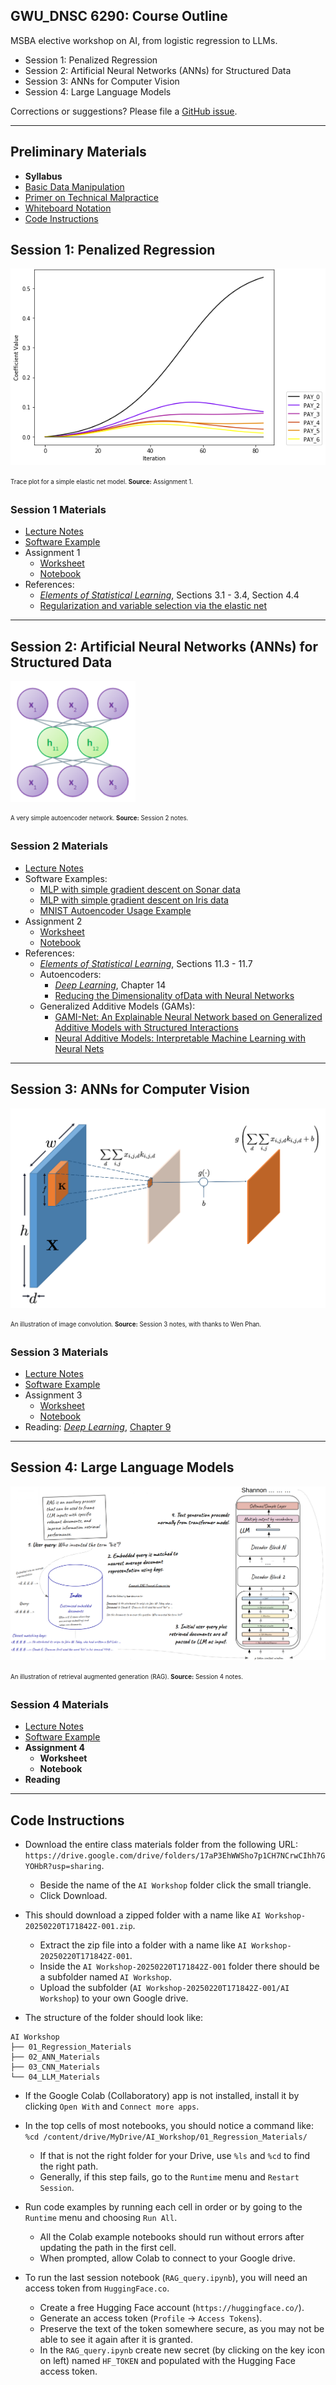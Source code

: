 ## GWU_DNSC 6290: Course Outline

MSBA elective workshop on AI, from logistic regression to LLMs.

* Session 1: Penalized Regression
* Session 2: Artificial Neural Networks (ANNs) for Structured Data 
* Session 3: ANNs for Computer Vision
* Session 4: Large Language Models

Corrections or suggestions? Please file a [GitHub issue](https://github.com/jphall663/GWU_practical_ai/issues/new).

***

## Preliminary Materials

 * **Syllabus**
 * [Basic Data Manipulation](https://github.com/jphall663/GWU_data_mining/blob/master/01_basic_data_prep/01_basic_data_prep.md)
 * [Primer on Technical Malpractice](https://docs.google.com/presentation/d/1cZeaoIp4cQsVY_gj2a5Pg7ygexepQZRS-ZEn6n2QqEU/edit?usp=sharing)
 * [Whiteboard Notation](https://docs.google.com/presentation/d/1Axf9dizaE3XvGRelBHfsnAlMUPFuMExQ2WNVwQBKMrw/edit?usp=sharing)
 * [Code Instructions](#code-instructions)

## Session 1: Penalized Regression

![Trace plot for a simple elastic net model.](img/trace.png)

<sub><sup>Trace plot for a simple elastic net model. **Source:** Assignment 1.</sup></sub>

### Session 1 Materials

* [Lecture Notes](https://docs.google.com/presentation/d/1JVTu_mR_wEoFX66mpy5VxckZLSlaPr8D/edit?usp=sharing&ouid=102464801992802063798&rtpof=true&sd=true)
* [Software Example](https://drive.google.com/file/d/1Se-4yUkheQa3SOGGHfrsT-x5ZS529fl8/view?usp=sharing)
* Assignment 1
  * [Worksheet](https://docs.google.com/document/d/1qwrEl1vztt_NrtCHXQkYrL_C0Ih9PyuU/edit?usp=sharing&ouid=102464801992802063798&rtpof=true&sd=true)
  * [Notebook](https://drive.google.com/file/d/16gq6Bu74DTkIFnaDr3rJp69ebm8Q-1UN/view?usp=sharing)
* References:
  * [_Elements of Statistical Learning_](https://hastie.su.domains/ElemStatLearn/), Sections 3.1 - 3.4, Section 4.4
  * [Regularization and variable selection via the elastic net](https://hastie.su.domains/Papers/B67.2%20(2005)%20301-320%20Zou%20&%20Hastie.pdf)

***

## Session 2: Artificial Neural Networks (ANNs) for Structured Data 

<img src="img/ae.png" width="200">

<sub><sup>A very simple autoencoder network. **Source:** Session 2 notes.</sup></sub>

### Session 2 Materials

* [Lecture Notes](https://docs.google.com/presentation/d/1-XweHER3tbVwQFuRxX3mAHol5QYGQpJI/edit?usp=sharing)
* Software Examples:
  * [MLP with simple gradient descent on Sonar data](https://drive.google.com/file/d/1qlw81JovHGBq-ShnxlBAZzEriRSjpEsL/view?usp=sharing)
  * [MLP with simple gradient descent on Iris data](https://github.com/jphall663/GWU_data_mining/blob/master/05_neural_networks/src/py_part_5_basic_mlp_example.ipynb)
  * [MNIST Autoencoder Usage Example](https://github.com/jphall663/GWU_data_mining/blob/master/05_neural_networks/src/py_part_5_MNIST_autoencoder.ipynb)
* Assignment 2
  * [Worksheet](https://docs.google.com/document/d/19EuGMlMprcykcJz0cXd6gX19WBv06aHw/edit?usp=sharing)
  * [Notebook](https://drive.google.com/file/d/1GTALUAAdWl2qmJpSquABEzWUz9WNQWH_/view?usp=sharing)
* References:
  * [_Elements of Statistical Learning_](https://hastie.su.domains/ElemStatLearn/), Sections 11.3 - 11.7
  * Autoencoders:
    * [_Deep Learning_](https://www.deeplearningbook.org/contents/autoencoders.html), Chapter 14
    * [Reducing the Dimensionality ofData with Neural Networks](https://www.cs.toronto.edu/~hinton/absps/science.pdf) 
  * Generalized Additive Models (GAMs):
    * [GAMI-Net: An Explainable Neural Network based on Generalized Additive Models with Structured Interactions](https://arxiv.org/pdf/2003.07132)
    * [Neural Additive Models: Interpretable Machine Learning with Neural Nets](https://arxiv.org/pdf/2004.13912) 

***

## Session 3: ANNs for Computer Vision

![An illustration of image convolution.](img/conv.png)

<sub><sup>An illustration of image convolution. **Source:** Session 3 notes, with thanks to Wen Phan.</sup></sub>

### Session 3 Materials

* [Lecture Notes](https://docs.google.com/presentation/d/1SSYBn3WrEGh9fM5e4LuQsxr_ALYxdyuv/edit?usp=sharing)
* [Software Example](https://drive.google.com/file/d/17lXz7t8YQcoqT0TRm1TAyyWV-yAvz2R_/view?usp=sharing)
* Assignment 3
  * [Worksheet](https://docs.google.com/document/d/1VU7wprJM_7m28VmVe7R016kyDoPAThlt/edit?usp=sharing)
  * [Notebook](https://drive.google.com/file/d/15UTmI7JhZFQjeilXS84MDiIMKLeRdjPN/view?usp=sharing)
* Reading: [_Deep Learning_](https://www.deeplearningbook.org/), [Chapter 9](https://www.deeplearningbook.org/contents/convnets.html)

***   

## Session 4: Large Language Models

![An illustration of retrieval augmented generation (RAG).](img/rag.png)

<sub><sup>An illustration of retrieval augmented generation (RAG). **Source:** Session 4 notes.</sup></sub>

### Session 4 Materials

* [Lecture Notes](https://docs.google.com/presentation/d/1nFoo5lRV0B8mT50l0KYYvKPQLuf0F5pA/edit?usp=sharing)
* [Software Example](https://drive.google.com/drive/folders/1RYp-8NrfFertcqOmrq9KHcUQY9lC_Mg4?usp=sharing)
* **Assignment 4**
  * **Worksheet**
  * **Notebook** 
* **Reading**

***

## Code Instructions

* Download the entire class materials folder from the following URL: `https://drive.google.com/drive/folders/17aP3EhWWSho7p1CH7NCrwCIhh7GYOHbR?usp=sharing`.
  * Beside the name of the `AI Workshop` folder click the small triangle.
  * Click Download.

* This should download a zipped folder with a name like `AI Workshop-20250220T171842Z-001.zip`.
  * Extract the zip file into a folder with a name like `AI Workshop-20250220T171842Z-001`.
  * Inside the `AI Workshop-20250220T171842Z-001` folder there should be a subfolder named `AI Workshop`.
  * Upload the subfolder (`AI Workshop-20250220T171842Z-001/AI Workshop`) to your own Google drive.

* The structure of the folder should look like:

```
AI Workshop
├── 01_Regression_Materials
├── 02_ANN_Materials
├── 03_CNN_Materials
└── 04_LLM_Materials
```

* If the Google Colab (Collaboratory) app is not installed, install it by clicking `Open With` and `Connect more apps`. 

* In the top cells of most notebooks, you should notice a command like: `%cd /content/drive/MyDrive/AI_Workshop/01_Regression_Materials/`
  * If that is not the right folder for your Drive, use `%ls` and `%cd` to find the right path.
  * Generally, if this step fails, go to the `Runtime` menu and `Restart Session`. 

* Run code examples by running each cell in order or by going to the `Runtime` menu and choosing `Run All`.
  * All the Colab example notebooks should run without errors after updating the path in the first cell.
  * When prompted, allow Colab to connect to your Google drive.

* To run the last session notebook (`RAG_query.ipynb`), you will need an access token from `HuggingFace.co`.
  * Create a free Hugging Face account (`https://huggingface.co/`).
  * Generate an access token (`Profile` -> `Access Tokens`).
  * Preserve the text of the token somewhere secure, as you may not be able to see it again after it is granted.
  * In the `RAG_query.ipynb` create new secret (by clicking on the key icon on left) named `HF_TOKEN` and populated with the Hugging Face access token.
